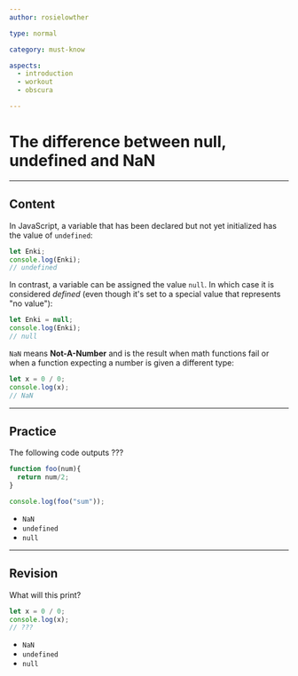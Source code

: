 ```yaml
---
author: rosielowther

type: normal

category: must-know

aspects:
  - introduction
  - workout
  - obscura

---
```


# The difference between null, undefined and NaN

---
## Content

In JavaScript, a variable that has been declared but not yet initialized has the value of `undefined`:

```js
let Enki;
console.log(Enki);
// undefined

```

In contrast, a variable can be assigned the value `null`. In which case it is considered *defined* (even though it's set to a special value that represents "no value"):

```js
let Enki = null;
console.log(Enki);
// null
```

`NaN` means **Not-A-Number** and is the result when math functions fail or when a function expecting a number is given a different type:

```js
let x = 0 / 0;
console.log(x);
// NaN
```

---
## Practice

The following code outputs ???

```javascript
function foo(num){
  return num/2;
}

console.log(foo("sum"));
```    

* `NaN`
* `undefined`
* `null`

---
## Revision

What will this print?

```javascript
let x = 0 / 0;
console.log(x);
// ???
```


* `NaN`
* `undefined`
* `null`
 
